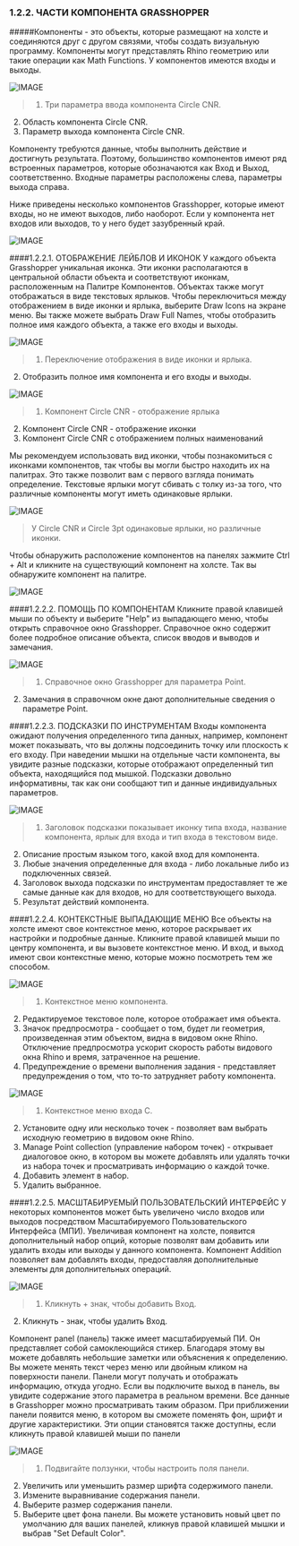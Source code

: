 ### 1.2.2. ЧАСТИ КОМПОНЕНТА GRASSHOPPER

#####Компоненты - это объекты, которые размещают на холсте и соединяются друг с другом связями, чтобы создать визуальную программу. Компоненты могут представлять Rhino геометрию или такие операции как Math Functions. У компонентов имеются входы и выходы.

![IMAGE](images/1-2-2/1-2-2_001-component-parts.png)
>1. Три параметра ввода компонента Circle CNR.
2. Область компонента Circle CNR.
3. Параметр выхода компонента Circle CNR.

Компоненту требуются данные, чтобы выполнить действие и достигнуть результата. Поэтому, большинство компонентов имеют ряд встроенных параметров, которые обозначаются как Вход и Выход, соответственно. Входные параметры расположены слева, параметры выхода справа.

Ниже приведены несколько компонентов Grasshopper, которые имеют входы, но не имеют выходов, либо наоборот. Если у компонента нет входов или выходов, то у него будет зазубренный край.

![IMAGE](images/1-2-2/1-2-2_002-components-without-outputs.png)

####1.2.2.1. ОТОБРАЖЕНИЕ ЛЕЙБЛОВ И ИКОНОК
У каждого объекта Grasshopper уникальная иконка. Эти иконки располагаются в центральной области объекта и соответствуют иконкам, расположенным на Палитре Компонентов. Объектах также могут отображаться в виде текстовых ярлыков. Чтобы переключиться между отображением в виде иконки и ярлыка, выберите Draw Icons на экране меню. Вы также можете выбрать Draw Full Names, чтобы отобразить полное имя каждого объекта, а также его входы и выходы.

![IMAGE](images/1-2-2/1-2-2_003-label-icon-screenshot.png)
>1. Переключение отображения в виде иконки и ярлыка.
2. Отобразить полное имя компонента и его входы и выходы.

![IMAGE](images/1-2-2/1-2-2_004-label-icon-fullnames.png)
>1. Компонент Circle CNR - отображение ярлыка
2. Компонент Circle CNR - отображение иконки
3. Компонент Circle CNR с отображением полных наименований


Мы рекомендуем использовать вид иконки, чтобы познакомиться с иконками компонентов, так чтобы вы могли быстро находить их на палитрах. Это также позволит вам с первого взгляда понимать определение. Текстовые ярлыки могут сбивать с толку из-за того, что различные компоненты могут иметь одинаковые ярлыки.

![IMAGE](images/1-2-2/1-2-2_005-circle-label-vs-icon.png)
>У Circle CNR и Circle 3pt одинаковые ярлыки, но различные иконки.

Чтобы обнаружить расположение компонентов на панелях зажмите Ctrl + Alt и кликните на существующий компонент на холсте. Так вы обнаружите компонент на палитре.

![IMAGE](images/1-2-2/1-2-2_006-reveal-location.png)

####1.2.2.2. ПОМОЩЬ ПО КОМПОНЕНТАМ
Кликните правой клавишей мыши по объекту и выберите "Help" из выпадающего меню, чтобы открыть справочное окно Grasshopper. Справочное окно содержит более подробное описание объекта, список вводов и выводов и замечания.

![IMAGE](images/1-2-2/1-2-2_007-component-help.png)
>1. Справочное окно Grasshopper для параметра Point.
2. Замечания в справочном окне дают дополнительные сведения о параметре Point.

####1.2.2.3. ПОДСКАЗКИ ПО ИНСТРУМЕНТАМ
Входы компонента ожидают получения определенного типа данных, например, компонент может показывать, что вы должны подсоединить точку или плоскость к его входу. При наведении мышки на отдельные части компонента, вы увидите разные подсказки, которые отображают определенный тип объекта, находящийся под мышкой. Подсказки довольно информативны, так как они сообщают тип и данные индивидуальных параметров.

![IMAGE](images/1-2-2/1-2-2_008-tool-tips.png)
>1. Заголовок подсказки показывает иконку типа входа, название компонента, ярлык для входа и тип входа в текстовом виде.
2. Описание простым языком того, какой вход для компонента.
3. Любые значения определенные для входа - либо локальные либо из подключенных связей.
4. Заголовок выхода подсказки по инструментам предоставляет те же самые данные как для входов, но для соответствующего выхода.
5. Результат действий компонента.

####1.2.2.4. КОНТЕКСТНЫЕ ВЫПАДАЮЩИЕ МЕНЮ
Все объекты на холсте имеют свое контекстное меню, которое раскрывает их настройки и подробные данные. Кликните правой клавишей мыши по центру компонента, и вы вызовете контекстное меню. И вход, и выход имеют свои контекстные меню, которые можно посмотреть тем же способом.

![IMAGE](images/1-2-2/1-2-2_009-context-menus-a.png)
>1. Контекстное меню компонента.
2. Редактируемое текстовое поле, которое отображает имя объекта.
3. Значок предпросмотра - сообщает о том, будет ли геометрия, произведенная этим объектом, видна в видовом окне Rhino. Отключение предпросмотра ускорит скорость работы видового окна Rhino и время, затраченное на решение.
4. Предупреждение о времени выполнения задания - представляет предупреждения о том, что то-то затрудняет работу компонента.

![IMAGE](images/1-2-2/1-2-2_010-context-menus-b.png)
>1. Контекстное меню входа С.
2. Установите одну или несколько точек - позволяет вам выбрать исходную геометрию в видовом окне Rhino.
3. Manage Point collection (управление набором точек) - открывает диалоговое окно, в котором вы можете добавлять или удалять точки из набора точек и просматривать информацию о каждой точке.
4. Добавить элемент в набор.
5. Удалить выбранное.

####1.2.2.5. МАСШТАБИРУЕМЫЙ ПОЛЬЗОВАТЕЛЬСКИЙ ИНТЕРФЕЙС
У некоторых компонентов может быть увеличено число входов или выходов посредством Масштабируемого Пользовательского Интерфейса (МПИ). Увеличивая компонент на холсте, появится дополнительный набор опций, которые позволят вам добавить или удалить входы или выходы у данного компонента. Компонент Addition позволяет вам добавлять входы, предоставляя дополнительные элементы для дополнительных операций.

![IMAGE](images/1-2-2/1-2-2_011-zoomable-ui.png)
>1. Кликнуть + знак, чтобы добавить Вход.
2. Кликнуть - знак, чтобы удалить Вход.

Компонент panel (панель) также имеет масштабируемый ПИ. Он представляет собой самоклеющийся стикер. Благодаря этому вы можете добавлять небольшие заметки или объяснения к определению. Вы можете менять текст через меню или двойным кликом на поверхности панели. Панели могут получать и отображать информацию, откуда угодно. Если вы подключите выход в панель, вы увидите содержание этого параметра в реальном времени. Все данные в Grasshopper можно просматривать таким образом. При приближении панели появится меню, в котором вы сможете поменять фон, шрифт и другие характеристики. Эти опции становятся также доступны, если кликнуть правой клавишей мыши по панели

![IMAGE](images/1-2-2/1-2-2_012-zoomable-panel.png)
>1. Подвигайте ползунки, чтобы настроить поля панели.
2. Увеличить или уменьшить размер шрифта содержимого панели.
3. Измените выравнивание содержания панели.
4. Выберите размер содержания панели.
5. Выберите цвет фона панели. Вы можете установить новый цвет по умолчанию для ваших панелей, кликнув правой клавишей мышки и выбрав "Set Default Color".

